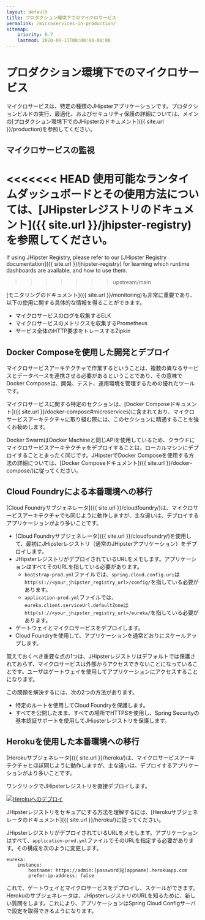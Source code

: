 ```yaml
---
layout: default
title: プロダクション環境下でのマイクロサービス
permalink: /microservices-in-production/
sitemap:
    priority: 0.7
    lastmod: 2020-09-11T00:00:00-00:00
---
```


# <i class="fa fa-cloud"></i> プロダクション環境下でのマイクロサービス

マイクロサービスは、特定の種類のJHipsterアプリケーションです。プロダクションビルドの実行、最適化、およびセキュリティ保護の詳細については、メインの[プロダクション環境下でのJHipsterのドキュメント]({{ site.url }}/production)を参照してください。

<h2 id="elk">マイクロサービスの監視</h2>

<<<<<<< HEAD
使用可能なランタイムダッシュボードとその使用方法については、[JHipsterレジストリのドキュメント]({{ site.url }}/jhipster-registry)を参照してください。
=======
If using JHipster Registry, please refer to our [JHipster Registry documentation]({{ site.url }}/jhipster-registry) for learning which runtime dashboards are available, and how to use them.
>>>>>>> upstream/main

[モニタリングのドキュメント]({{ site.url }}/monitoring)も非常に重要であり、以下の使用に関する具体的な情報を得ることができます。

- マイクロサービスのログを収集するELK
- マイクロサービスのメトリクスを収集するPrometheus
- サービス全体のHTTP要求をトレースするZipkin

<h2 id="docker_compose">Docker Composeを使用した開発とデプロイ</h2>

マイクロサービスアーキテクチャで作業するということは、複数の異なるサービスとデータベースを連携させる必要があるということであり、その意味でDocker Composeは、開発、テスト、運用環境を管理するための優れたツールです。

マイクロサービスに関する特定のセクションは、[Docker Composeドキュメント]({{ site.url }}/docker-compose#microservices)に含まれており、マイクロサービスアーキテクチャに取り組む際には、このセクションに精通することを強くお勧めします。

Docker SwarmはDocker Machineと同じAPIを使用しているため、クラウドにマイクロサービスアーキテクチャをデプロイすることは、ローカルマシンにデプロイすることとまったく同じです。JHipsterでDocker Composeを使用する方法の詳細については、[Docker Composeドキュメント]({{ site.url }}/docker-compose/)に従ってください。

<h2 id="cloudfoundry">Cloud Foundryによる本番環境への移行</h2>

[Cloud Foundryサブジェネレータ]({{ site.url }}/cloudfoundry/)は、マイクロサービスアーキテクチャでも同じように動作しますが、主な違いは、デプロイするアプリケーションがより多いことです。

- [Cloud Foundryサブジェネレータ]({{ site.url }}/cloudfoundry/)を使用して、最初にJHipsterレジストリ（通常のJHipsterアプリケーション）をデプロイします。
- JHipsterレジストリがデプロイされているURLをメモします。アプリケーションはすべてそのURLを指している必要があります。
  - `bootstrap-prod.yml`ファイルでは、`spring.cloud.config.uri`は`http(s)://<your_jhipster_registry_url>/config/`を指している必要があります。
  - `application-prod.yml`ファイルでは、`eureka.client.serviceUrl.defaultZone`は`http(s)://<your_jhipster_registry_url>/eureka/`を指している必要があります。
- ゲートウェイとマイクロサービスをデプロイします。
- Cloud Foundryを使用して、アプリケーションを通常どおりにスケールアップします。

覚えておくべき重要な点の1つは、JHipsterレジストリはデフォルトでは保護されておらず、マイクロサービスは外部からアクセスできないことになっていることです。ユーザはゲートウェイを使用してアプリケーションにアクセスすることになります。

この問題を解決するには、次の2つの方法があります。

- 特定のルートを使用してCloud Foundryを保護します。
- すべてを公開したまま、すべての場所でHTTPSを使用し、Spring Securityの基本認証サポートを使用してJHipsterレジストリを保護します。

<h2 id="heroku">Herokuを使用した本番環境への移行</h2>

[Herokuサブジェネレータ]({{ site.url }}/heroku/)は、マイクロサービスアーキテクチャとほぼ同じように動作しますが、主な違いは、デプロイするアプリケーションがより多いことです。

ワンクリックでJHipsterレジストリを直接デプロイします。

[![Herokuへのデプロイ](https://camo.githubusercontent.com/c0824806f5221ebb7d25e559568582dd39dd1170/68747470733a2f2f7777772e6865726f6b7563646e2e636f6d2f6465706c6f792f627574746f6e2e706e67)](https://dashboard.heroku.com/new?&template=https%3A%2F%2Fgithub.com%2Fjhipster%2Fjhipster-registry)

JHipsterレジストリをセキュアにする方法を理解するには、[Herokuサブジェネレータのドキュメント]({{ site.url }}/heroku/)に従ってください。

JHipsterレジストリがデプロイされているURLをメモします。アプリケーションはすべて、`application-prod.yml`ファイルでそのURLを指定する必要があります。その構成を次のように変更します。

    eureka:
        instance:
            hostname: https://admin:[password]@[appname].herokuapp.com
            prefer-ip-address: false

これで、ゲートウェイとマイクロサービスをデプロイし、スケールができます。Herokuのサブジェネレータは、JHipsterレジストリのURLを知るために、新しい質問をします。これにより、アプリケーションはSpring Cloud Configサーバで設定を取得できるようになります。
